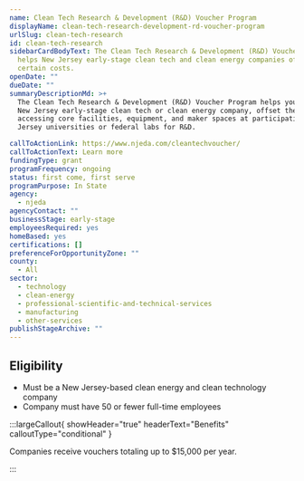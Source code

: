 ```yaml
---
name: Clean Tech Research & Development (R&D) Voucher Program
displayName: clean-tech-research-development-rd-voucher-program
urlSlug: clean-tech-research
id: clean-tech-research
sidebarCardBodyText: The Clean Tech Research & Development (R&D) Voucher Program
  helps New Jersey early-stage clean tech and clean energy companies offset
  certain costs.
openDate: ""
dueDate: ""
summaryDescriptionMd: >+
  The Clean Tech Research & Development (R&D) Voucher Program helps you, as a
  New Jersey early-stage clean tech or clean energy company, offset the cost of
  accessing core facilities, equipment, and maker spaces at participating New
  Jersey universities or federal labs for R&D.

callToActionLink: https://www.njeda.com/cleantechvoucher/
callToActionText: Learn more
fundingType: grant
programFrequency: ongoing
status: first come, first serve
programPurpose: In State
agency:
  - njeda
agencyContact: ""
businessStage: early-stage
employeesRequired: yes
homeBased: yes
certifications: []
preferenceForOpportunityZone: ""
county:
  - All
sector:
  - technology
  - clean-energy
  - professional-scientific-and-technical-services
  - manufacturing
  - other-services
publishStageArchive: ""
---
```


## Eligibility

- Must be a New Jersey-based clean energy and clean technology company
- Company must have 50 or fewer full-time employees

:::largeCallout{ showHeader="true" headerText="Benefits" calloutType="conditional" }

Companies receive vouchers totaling up to $15,000 per year.

:::
